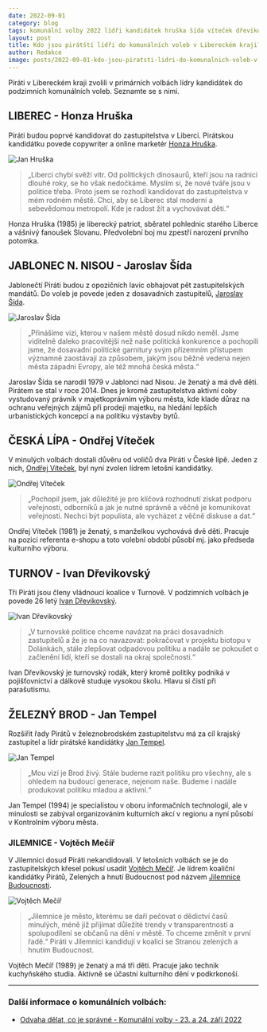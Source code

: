 ```yaml
---
date: 2022-09-01
category: blog
tags: komunální volby 2022 lídři kandidátek hruška šída víteček dřevikovský mečíř
layout: post
title: Kdo jsou pirátští lídři do komunálních voleb v Libereckém kraji?
author: Redakce
image: posts/2022-09-01-kdo-jsou-piratsti-lidri-do-komunalnich-voleb-v-libereckem-kraji.jpg
---
```


Piráti v Libereckém kraji zvolili v primárních volbách lídry kandidátek do podzimních komunálních voleb. Seznamte se s nimi.

## LIBEREC - Honza Hruška

Piráti budou poprvé kandidovat do zastupitelstva v Liberci. Pirátskou kandidátku povede copywriter a online marketér [Honza Hruška](/lide/jan-hruska).

<img class="w-full mt-6 mb-6" src="https://a.pirati.cz/{{ site.mediaStorage }}/img/posts/2022-09-01_komunal_banner_jan_hruska.jpg" alt="Jan Hruška" />

> „Liberci chybí svěží vítr. Od politických dinosaurů, kteří jsou na radnici dlouhé roky, se ho však nedočkáme. Myslím si, že nové tváře jsou v politice třeba. Proto jsem se rozhodl kandidovat do zastupitelstva v mém rodném městě. Chci, aby se Liberec stal moderní a sebevědomou metropolí. Kde je radost žít a vychovávat děti.“

Honza Hruška (1985) je liberecký patriot, sběratel pohlednic starého Liberce a vášnivý fanoušek Slovanu. Předvolební boj mu zpestří narození prvního potomka.

## JABLONEC N. NISOU - Jaroslav Šída

Jablonečtí Piráti budou z opozičních lavic obhajovat pět zastupitelských mandátů. Do voleb je povede jeden z dosavadních zastupitelů, [Jaroslav Šída](/lide/jaroslav-sida).

<img class="w-full mt-6 mb-6" src="https://a.pirati.cz/{{ site.mediaStorage }}/img/posts/2022-09-01_komunal_banner_jaroslav_sida.jpg" alt="Jaroslav Šída" />

> „Přinášíme vizi, kterou v našem městě dosud nikdo neměl. Jsme viditelně daleko pracovitější než naše politická konkurence a pochopili jsme, že dosavadní politické garnitury svým přízemním přístupem významně zaostávají za způsobem, jakým jsou běžně vedena nejen města západní Evropy, ale též mnohá česká města.“

Jaroslav Šída se narodil 1979 v Jablonci nad Nisou. Je ženatý a má dvě děti. Pirátem se stal v roce 2014. Dnes je kromě zastupitelstva aktivní coby vystudovaný právník v majetkoprávním výboru města, kde klade důraz na ochranu veřejných zájmů při prodeji majetku, na hledání lepších urbanistických koncepcí a na politiku výstavby bytů.

## ČESKÁ LÍPA - Ondřej Víteček

V minulých volbách dostali důvěru od voličů dva Piráti v České lípě. Jeden z nich, [Ondřej Víteček](/lide/ondrej-vitecek), byl nyní zvolen lídrem letošní kandidátky.

<img class="w-full mt-6 mb-6" src="https://a.pirati.cz/{{ site.mediaStorage }}/img/posts/2022-09-01_komunal_banner_ondrej_vitecek.jpg" alt="Ondřej Víteček" />

> „Pochopil jsem, jak důležité je pro klíčová rozhodnutí získat podporu veřejnosti, odborníků a jak je nutné správně a věčně je komunikovat veřejnosti. Nechci být populista, ale vycházet z věčně diskuse a dat.“

Ondřej Víteček (1981) je ženatý, s manželkou vychovává dvě děti. Pracuje na pozici referenta e-shopu a toto volební období působí mj. jako předseda kulturního výboru.

## TURNOV - Ivan Dřevikovský

Tři Piráti jsou členy vládnoucí koalice v Turnově. V podzimních volbách je povede 26 letý [Ivan Dřevikovský](/lide/ivan-drevikovsky).

<img class="w-full mt-6 mb-6" src="https://a.pirati.cz/{{ site.mediaStorage }}/img/posts/2022-09-01_komunal_banner_ivan_drevikovsky.jpg" alt="Ivan Dřevikovský" />

> „V turnovské politice chceme navázat na práci dosavadních zastupitelů a že je na co navazovat: pokračovat v projektu biotopu v Dolánkách, stále zlepšovat odpadovou politiku a nadále se pokoušet o začlenění lidí, kteří se dostali na okraj společnosti.“

Ivan Dřevikovský je turnovský rodák, který kromě politiky podniká v pojišťovnictví a dálkově studuje vysokou školu. Hlavu si čistí při parašutismu.

## ŽELEZNÝ BROD - Jan Tempel

Rozšířit řady Pirátů v železnobrodském zastupitelstvu má za cíl krajský zastupitel a lídr pirátské kandidátky [Jan Tempel](/lide/jan-tempel).

<img class="w-full mt-6 mb-6" src="https://a.pirati.cz/{{ site.mediaStorage }}/img/posts/2022-09-01_komunal_banner_jan_tempel.jpg" alt="Jan Tempel" />

> „Mou vizí je Brod živý. Stále budeme razit politiku pro všechny, ale s ohledem na budoucí generace, nejenom naše. Budeme i nadále produkovat politiku mladou a aktivní.“

Jan Tempel (1994) je specialistou v oboru informačních technologií,  ale v minulosti se zabýval organizováním kulturních akcí v regionu a nyní působí v Kontrolním výboru města.

### JILEMNICE - Vojtěch Mečíř

V Jilemnici dosud Piráti nekandidovali. V letošních volbách se je do zastupitelských křesel pokusí usadit [Vojtěch Mečíř](/lide/vojtech-mecir). Je lídrem koaliční kandidátky Pirátů, Zelených a hnutí Budoucnost pod názvem [Jilemnice Budoucnosti](https://www.jilemnicebudoucnosti.cz/).

<img class="w-full mt-6 mb-6" src="https://a.pirati.cz/{{ site.mediaStorage }}/img/posts/2022-09-01_komunal_banner_vojtech_mecir.jpg" alt="Vojtěch Mečíř" />

> „Jilemnice je město, kterému se daří pečovat o dědictví časů minulých, méně již přijímat důležité trendy v transparentnosti a spolupodílení se občanů na dění v městě. To chceme změnit v první řadě.“ Piráti v Jilemnici kandidují v koalici se Stranou zelených a hnutím Budoucnost.

Vojtěch Mečíř (1989) je ženatý a má tři děti. Pracuje jako technik kuchyňského studia. Aktivně se účastní kulturního dění v podkrkonoší.

---

### Další informace o komunálních volbách:
* [Odvaha dělat, co je správné - Komunální volby - 23. a 24. září 2022](/komunalni-volby-2022)